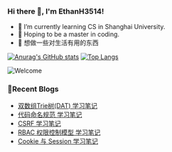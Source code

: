 ### Hi there 👋, I'm EthanH3514!

- 🌱 I’m currently learning CS in Shanghai University.
- 🎈 Hoping to be a master in coding.
- 🧐 想做一些对生活有用的东西

[![Anurag's GitHub stats](https://github-readme-stats.vercel.app/api?username=EthanH3514&show_icons=true&theme=tokyonight)](https://github.com/anuraghazra/github-readme-stats)
[![Top Langs](https://github-readme-stats.vercel.app/api/top-langs/?username=EthanH3514&layout=compact)](https://github.com/anuraghazra/github-readme-stats)

![Welcome](https://www.ipip5.com/ipimg)

### **📝Recent Blogs**
<!-- BLOG-POST-LIST:START -->
- [双数组Trie树&lpar;DAT&rpar; 学习笔记](https://ethanh3514.github.io/2024/06/03/%E5%8F%8C%E6%95%B0%E7%BB%84Trie%E6%A0%91-DAT-%E5%AD%A6%E4%B9%A0%E7%AC%94%E8%AE%B0/)
- [代码命名规范 学习笔记](https://ethanh3514.github.io/2024/06/02/%E4%BB%A3%E7%A0%81%E5%91%BD%E5%90%8D%E8%A7%84%E8%8C%83-%E5%AD%A6%E4%B9%A0%E7%AC%94%E8%AE%B0/)
- [CSRF 学习笔记](https://ethanh3514.github.io/2024/06/01/CSRF-%E5%AD%A6%E4%B9%A0%E7%AC%94%E8%AE%B0/)
- [RBAC 权限控制模型 学习笔记](https://ethanh3514.github.io/2024/05/31/RBAC-%E6%9D%83%E9%99%90%E6%8E%A7%E5%88%B6%E6%A8%A1%E5%9E%8B-%E5%AD%A6%E4%B9%A0%E7%AC%94%E8%AE%B0/)
- [Cookie 与 Session 学习笔记](https://ethanh3514.github.io/2024/05/31/Cookie-%E4%B8%8E-Session-%E5%AD%A6%E4%B9%A0%E7%AC%94%E8%AE%B0/)
<!-- BLOG-POST-LIST:END -->
